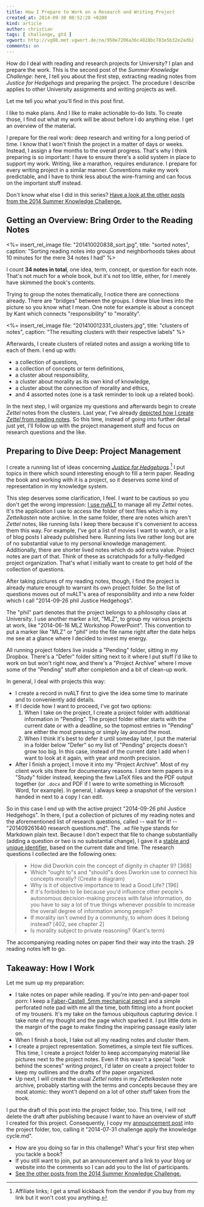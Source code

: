 ```yaml
---
title: How I Prepare to Work on a Research and Writing Project
created_at: 2014-09-30 08:52:28 +0200
kind: article
author: christian
tags: [ challenge, gtd ]
vgwort: http://vg08.met.vgwort.de/na/950e7206a36c4028bc783e5b32e2adb2
comments: on
---
```


How do I deal with reading and research projects for University? I plan and prepare the work. This is the second post of the _Summer Knowledge Challenge_: here, I tell you about the first step, extracting reading notes from _Justice for Hedgehogs_ and preparing the project. The procedure I describe applies to other University assignments and writing projects as well.

Let me tell you what you'll find in this post first.

I like to make plans. And I like to make actionable to-do lists. To create those, I find out what my work will be about before I do anything else. I get an overview of the material.

I prepare for the real work: deep research and writing for a long period of time. I know that I won't finish the project in a matter of days or weeks. Instead, I assign a few months to the overall progress. That's why I think preparing is so important: I have to ensure there's a solid system in place to support my work. Writing, like a marathon, requires endurance. I prepare for every writing project in a similar manner. Conventions make my work predictable, and I have to think less about the wire-framing and can focus on the important stuff instead.

Don't know what else I did in this series? [Have a look at the other posts from the 2014 Summer Knowledge Challenge.](/posts/2014/summer-knowledge-challenge/)

## Getting an Overview: Bring Order to the Reading Notes

<%= insert_rel_image file: "201410020838_sort.jpg", title: "sorted notes", caption: "Sorting reading notes into groups and neighborhoods takes about 10 minutes for the mere 34 notes I had" %>

I count **34 notes in total**, one idea, term, concept, or question for each note. That's not much for a whole book, but it's not too little, either, for I merely have skimmed the book's contents.

Trying to group the notes thematically, I notice there are connections already. There are "bridges" between the groups. I drew blue lines into the picture so you know what I mean. One note for example is about a concept by Kant which connects "responsibility" to "morality".

<%= insert_rel_image file: "201410012331_clusters.jpg", title: "clusters of notes", caption: "The resulting clusters with their respective labels" %>

Afterwards, I create clusters of related notes and assign a working title to each of them. I end up with:

* a collection of questions,
* a collection of concepts or term definitions,
* a cluster about responsibility,
* a cluster about morality as its own kind of knowledge,
* a cluster about the connection of morality and ethics,
* and 4 assorted notes (one is a task reminder to look up a related book).

In the next step, I will organize my questions and afterwards begin to create _Zettel_ notes from the clusters. Last year, I've already [depicted how I create _Zettel_ from reading notes][notes]. So this time, instead of going into further detail just yet, I'll follow up with the project management stuff and focus on research questions and the like.

[notes]: /posts/2013/09/create-zettel-from-reading-notes/

## Preparing to Dive Deep: Project Management

I create a running list of ideas concerning [_Justice for Hedgehogs_][just].[^aff] I put topics in there which sound interesting enough to fill a term paper. Reading the book and working with it is a project, so it deserves some kind of representation in my knowledge system. 

This step deserves some clarification, I feel. I want to be cautious so you don't get the wrong impression: [I use nvALT][nvalt] to manage all my _Zettel_ notes. It's the application I use to access the folder of text files which is my _Zettelkasten_ note archive. In the same folder, there are notes which aren't _Zettel_ notes, like running lists I keep there because it's convenient to access them this way. For example, I've got a list of movies I want to watch, or a list of blog posts I already published here. Running lists live rather long but are of no substantial value to my personal knowledge management. Additionally, there are shorter lived notes which do add extra value. Project notes are part of that. Think of these as scratchpads for a fully-fledged project organization. That's what I initially want to create to get hold of the collection of questions.

After taking pictures of my reading notes, though, I find the project is already mature enough to warrant its own project folder. So the list of questions moves out of nvALT's area of responsibility and into a new folder which I call "2014-09-26 phil Justice Hedgehogs".

The "phil" part denotes that the project belongs to a philosophy class at University. I use another marker a lot, "MLZ", to group my various projects at work, like "2014-06-16 MLZ Workshop PowerPoint". This convention to put a marker like "MLZ" or "phil" into the file name right after the date helps me see at a glance where I decided to invest my energy.

All running project folders live inside a "Pending" folder, sitting in my Dropbox. There's a "Defer" folder sitting next to it where I put stuff I'd like to work on but won't right now, and there's a "Project Archive" where I move some of the "Pending" stuff after completion and a bit of clean-up work.

In general, I deal with projects this way:

* I create a record in nvALT first to give the idea some time to marinate and to conveniently add details.
* If I decide how I want to proceed, I've got two options:
    1. When I take on the project, I create a project folder with additional information in  "Pending". The project folder either starts with the current date or with a deadline, so the topmost entries in "Pending" are either the most pressing or simply lay around the most.
    2. When I think it's best to defer it until someday later, I put the material in a folder below "Defer" so my list of "Pending" projects doesn't grow too big. In this case, instead of the current date I add when I want to look at it again, with year and month precision.
* After I finish a project, I move it into my "Project Archive". Most of my client work sits there for documentary reasons. I store term papers in a "Study" folder instead, keeping the few LaTeX files and the PDF output together (or `.docx` and PDF if I were to write something in Microsoft Word, for example). In general, I always keep a snapshot of the version I handed in next to a copy I can edit.

So in this case I end up with the active project "2014-09-26 phil Justice Hedgehogs". In there, I put a collection of pictures of my reading notes and the aforementioned list of research questions, called -- wait for it! -- "201409261640 research questions.md". The `.md` file type stands for Markdown plain text. Because I don't expect that file to change substantially (adding a question or two is no substantial change), I gave it a [stable and unique identifier][id], based on the current date and time. The research questions I collected are the following ones:

> * How did Dworkin coin the concept of dignity in chapter 9? [368]
> * Which "ought to"s and "should"s does Dworkin use to connect his concepts morally? (Create a diagram)
> * Why is it of objective importance to lead a Good Life? [196]
> * If it's forbidden to lie because you'd influence other people's autonomous decision-making process with false information, do you have to say a lot of true things whenever possible to increase the overall degree of information among people?
> * If morality isn't owned by a community, to whom does it belong instead? [402, see chapter 2]
> * Is morality subject to private reasoning? (Kant's term)

The accompanying reading notes on paper find their way into the trash. 29 reading notes left to go.

[nvalt]: /posts/2014/04/nvalt-zettelkasten-implementation/
[id]: /posts/2014/02/add-identity/
[just]: http://www.amazon.com/gp/product/0674072251/ref=as_li_tl?ie=UTF8&camp=1789&creative=390957&creativeASIN=0674072251&linkCode=as2&tag=chritietwork-20&linkId=MP7E2UA3B7CBG3FV

## Takeaway: How I Work

Let me sum up my preparation:

* I take notes on paper while reading. If you're into pen-and-paper tool porn: I keep a [Faber-Castell .5mm mechanical pencil][pencil] and a simple perforated note pad with me all the time, both fitting into a front pocket of my trousers. It's my take on the famous ubiquitous capturing device. I take note of my thought and the page which sparked it. I put little dots in the margin of the page to make finding the inspiring passage easily later on.
* When I finish a book, I take out all my reading notes and cluster them.
* I create a project representation. Sometimes, a simple text file suffices. This time, I create a project folder to keep accompanying material like pictures next to the project notes. Even if this wasn't a special "look behind the scenes" writing project, I'd later on create a project folder to keep my outlines and the drafts of the paper organized.
* Up next, I will create the usual _Zettel_ notes in my _Zettelkasten_ note archive, probably starting with the terms and concepts because they are most atomic: they wont't depend on a lot of other stuff taken from the book.

I put the draft of this post into the project folder, too. This time, I will not delete the draft after publishing because I want to have an overview of stuff I created for this project. Consequently, I copy my [announcement post][chall] into the project folder, too, calling it "2014-07-31 challenge apply the knowledge cycle.md".


* How are you doing so far in this challenge? What's your first step when you tackle a book?
* If you still want to join, put an announcement and a link to your blog or website into the comments so I can add you to the list of participants.
* [See the other posts from the 2014 Summer Knowledge Challenge.](/posts/2014/summer-knowledge-challenge/)


[pencil]: http://www.amazon.com/gp/product/B000KT9EEY/ref=as_li_tl?ie=UTF8&camp=1789&creative=390957&creativeASIN=B000KT9EEY&linkCode=as2&tag=chritietwork-20&linkId=7RZ3KAQKPS6WO6PP
[chall]: /posts/2014/07/summer-knowledge-challenge/

[^aff]: Affiliate links; I get a small kickback from the vendor if you buy from my link but it won't cost you anything.
